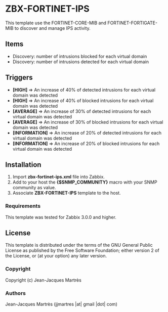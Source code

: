 ZBX-FORTINET-IPS
================

This template use the FORTINET-CORE-MIB and FORTINET-FORTIGATE-MIB to discover and manage IPS activity.

Items
-----

  * Discovery: number of intrusions blocked for each virtual domain
  * Discovery: number of intrusions detected for each virtual domain

Triggers
--------

  * **[HIGH]** => An increase of 40% of detected intrusions for each virtual domain was detected
  * **[HIGH]** => An increase of 40% of blocked intrusions for each virtual domain was detected
  * **[AVERAGE]** => An increase of 30% of detected intrusions for each virtual domain was detected
  * **[AVERAGE]** => An increase of 30% of blocked intrusions for each virtual domain was detected
  * **[INFORMATION]** => An increase of 20% of detected intrusions for each virtual domain was detected
  * **[INFORMATION]** => An increase of 20% of blocked intrusions for each virtual domain was detected

Installation
------------

1. Import **zbx-fortinet-ips.xml** file into Zabbix.
2. Add to your host the **{$SNMP_COMMUNITY}** macro with your SNMP community as value.
3. Associate **ZBX-FORTINET-IPS** template to the host.
 
### Requirements

This template was tested for Zabbix 3.0.0 and higher.

License
-------

This template is distributed under the terms of the GNU General Public License as published by the Free Software Foundation; either version 2 of the  License, or (at your option) any later version.

### Copyright

  Copyright (c) Jean-Jacques Martrès

### Authors
  
  Jean-Jacques Martrès
  (jjmartres |at| gmail |dot| com)
